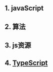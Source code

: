 
## 1. javaScript
<script setup>
    import { jsNavs,jsResource,algorithm } from './navs/javaScript'
    import { typeScript } from './navs/typeScript'
</script>

<CardList :cardList="jsNavs"/>

## 2. 算法
<CardList :cardList="algorithm"/>

## 3. js资源
<CardList :cardList="jsResource"/>

## 4. [TypeScript](https://ts.nodejs.cn/)
<CardList :cardList="typeScript"/>
